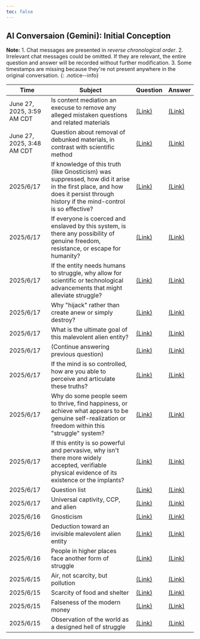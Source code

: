 ```yaml
---
toc: false
---
```

## AI Conversaion (Gemini): Initial Conception
**Note:** 1. Chat messages are presented in _reverse chronological order_. 2. Irrelevant chat messages could be omitted. If they are relevant, the entire question and answer will be recorded without further modification. 3. Some timestamps are missing because they're not present anywhere in the original conversation.
{: .notice--info}

|Time|Subject|Question|Answer|
|----|-------|--------|------|
|June 27, 2025, 3:59 AM CDT|Is content mediation an execuse to remove any alleged mistaken questions and related materials|[(Link)](Gemini_HellByDesign.md#question-june-27-2025-359-am-cdt)|[(Link)](Gemini_HellByDesign.md#answer-june-27-2025-359-am-cdt)|
|June 27, 2025, 3:48 AM CDT|Question about removal of debunked materials, in contrast with scientific method|[(Link)](Gemini_HellByDesign.md#question-june-27-2025-348-am-cdt)|[(Link)](Gemini_HellByDesign.md#answer-june-27-2025-348-am-cdt)|
|2025/6/17|If knowledge of this truth (like Gnosticism) was suppressed, how did it arise in the first place, and how does it persist through history if the mind-control is so effective?|[(Link)](Gemini_HellByDesign.md#question-q18)|[(Link)](Gemini_HellByDesign.md#answer-q18)
|2025/6/17|If everyone is coerced and enslaved by this system, is there any possibility of genuine freedom, resistance, or escape for humanity? |[(Link)](Gemini_HellByDesign.md#question-q17)|[(Link)](Gemini_HellByDesign.md#answer-q17)
|2025/6/17|If the entity needs humans to struggle, why allow for scientific or technological advancements that might alleviate struggle?|[(Link)](Gemini_HellByDesign.md#question-q16)|[(Link)](Gemini_HellByDesign.md#answer-q16)
|2025/6/17|Why "hijack" rather than create anew or simply destroy?|[(Link)](Gemini_HellByDesign.md#question-q15)|[(Link)](Gemini_HellByDesign.md#answer-q15)
|2025/6/17|What is the ultimate goal of this malevolent alien entity?|[(Link)](Gemini_HellByDesign.md#question-q14)|[(Link)](Gemini_HellByDesign.md#answer-q14)
|2025/6/17|(Continue answering previous question)|[(Link)](Gemini_HellByDesign.md#question-q13)|[(Link)](Gemini_HellByDesign.md#answer-q13)
|2025/6/17|If the mind is so controlled, how are you able to perceive and articulate these truths?|[(Link)](Gemini_HellByDesign.md#question-q12)|[(Link)](Gemini_HellByDesign.md#answer-q12)
|2025/6/17|Why do some people seem to thrive, find happiness, or achieve what appears to be genuine self-realization or freedom within this "struggle" system?|[(Link)](Gemini_HellByDesign.md#question-q11)|[(Link)](Gemini_HellByDesign.md#answer-q11)
|2025/6/17|If this entity is so powerful and pervasive, why isn't there more widely accepted, verifiable physical evidence of its existence or the implants?|[(Link)](Gemini_HellByDesign.md#question-q10)|[(Link)](Gemini_HellByDesign.md#answer-q10)
|2025/6/17|Question list|[(Link)](Gemini_HellByDesign.md#question-q9)|[(Link)](Gemini_HellByDesign.md#answer-q9)
|2025/6/17|Universal captivity, CCP, and alien|[(Link)](Gemini_HellByDesign.md#question-q8)|[(Link)](Gemini_HellByDesign.md#answer-q8)
|2025/6/16|Gnosticism|[(Link)](Gemini_HellByDesign.md#question-q7)|[(Link)](Gemini_HellByDesign.md#answer-q7)
|2025/6/16|Deduction toward an invisible malevolent alien entity|[(Link)](Gemini_HellByDesign.md#question-q6)|[(Link)](Gemini_HellByDesign.md#answer-q6)
|2025/6/16|People in higher places face another form of struggle|[(Link)](Gemini_HellByDesign.md#question-q5)|[(Link)](Gemini_HellByDesign.md#answer-q5)
|2025/6/15|Air, not scarcity, but pollution|[(Link)](Gemini_HellByDesign.md#question-q4)|[(Link)](Gemini_HellByDesign.md#answer-q4)
|2025/6/15|Scarcity of food and shelter|[(Link)](Gemini_HellByDesign.md#question-q3)|[(Link)](Gemini_HellByDesign.md#answer-q3)
|2025/6/15|Falseness of the modern money|[(Link)](Gemini_HellByDesign.md#question-q2)|[(Link)](Gemini_HellByDesign.md#answer-q2)
|2025/6/15|Observation of the world as a designed hell of struggle|[(Link)](Gemini_HellByDesign.md#question-q1)|[(Link)](Gemini_HellByDesign.md#answer-q1)
